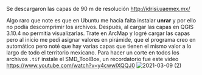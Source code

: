 
Se descargaron las capas de 90 m de resolución  http://idrisi.uaemex.mx/

Algo raro que note es que en Ubuntu me hacia falta instalar **unrar** y por ello no podía descomprimir los archivos.
Después, al cargar las capas en QGIS 3.10.4 no permitia visualizarlas.
Trate en ArcMap y logré cargar las capas pero al inicio me pedi asignar valores en pirámide, que el programa creo en automático pero noté que hay varias capas que tienen el mismo valor a lo largo de todo el territorio mexicano.
Para hacer un corte en todos los archivos `.tif` instale el SMD_ToolBox, un recordatorio fue este video https://www.youtube.com/watch?v=y4cwwlXQQJ0
![2021-03-09 (2)](https://user-images.githubusercontent.com/25624961/110552642-52d98380-80fd-11eb-92cd-36b22173479c.png)

